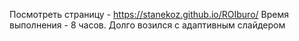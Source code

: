 Посмотреть страницу - https://stanekoz.github.io/ROIburo/
Время выполнения - 8 часов. Долго возился с адаптивным слайдером
